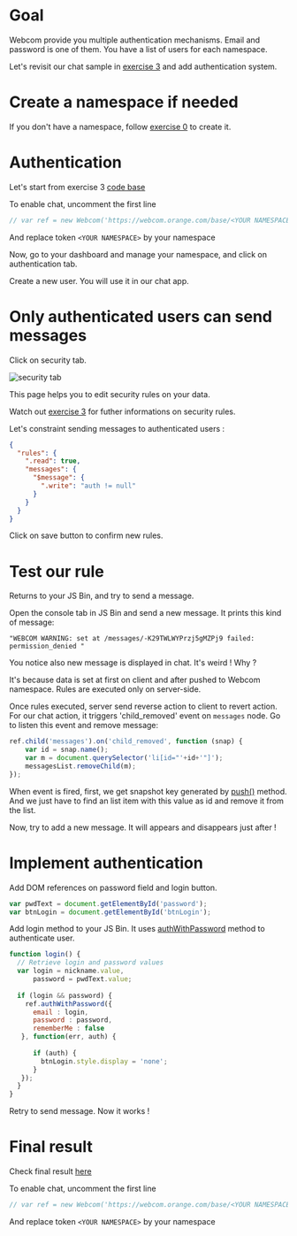 # Goal

Webcom provide you multiple authentication mechanisms. Email and password is one of them. 
You have a list of users for each namespace.

Let's revisit our chat sample in [exercise 3](https://github.com/webcom-components/tutorials/blob/master/ex3/README.md) and add authentication system.

# Create a namespace if needed

If you don't have a namespace, follow [exercise 0](https://github.com/webcom-components/tutorials/blob/master/ex0/README.md) to create it.

# Authentication

Let's start from exercise 3 [code base](https://jsbin.com/qusibi/edit?js,output)

To enable chat, uncomment the first line 

```javascript
// var ref = new Webcom('https://webcom.orange.com/base/<YOUR NAMESPACE>');
```

And replace token `<YOUR NAMESPACE>` by your namespace

Now, go to your dashboard and manage your namespace, and click on authentication tab.

Create a new user. You will use it in our chat app.

# Only authenticated users can send messages

Click on security tab. 

![security tab](https://raw.githubusercontent.com/webcom-components/tutorials/master/ex3/security.png)

This page helps you to edit security rules on your data. 

Watch out [exercise 3](https://github.com/webcom-components/tutorials/blob/master/ex4/README.md) for futher informations on security rules.

Let's constraint sending messages to authenticated users :

```json
{
  "rules": {
    ".read": true,
    "messages": {
      "$message": {
        ".write": "auth != null"
      }
    }
  }
}
```
Click on save button to confirm new rules.

# Test our rule

Returns to your JS Bin, and try to send a message.

Open the console tab in JS Bin and send a new message. It prints this kind of message:

```
"WEBCOM WARNING: set at /messages/-K29TWLWYPrzj5gMZPj9 failed: permission_denied "
```

You notice also new message is displayed in chat. It's weird ! Why ? 
 
It's because data is set at first on client and after pushed to Webcom namespace. Rules are executed only on server-side.

Once rules executed, server send reverse action to client to revert action. 
For our chat action, it triggers 'child_removed' event on `messages` node.
Go to listen this event and remove message:

```javascript
ref.child('messages').on('child_removed', function (snap) {
	var id = snap.name();
  	var m = document.querySelector('li[id="'+id+'"]');
  	messagesList.removeChild(m);
});
```

When event is fired, first, we get snapshot key generated by [push()](https://webcom.orange.com/doc/Webcom.html#push) method.
And we just have to find an list item with this value as id and remove it from the list.

Now, try to add a new message. It will appears and disappears just after ! 

# Implement authentication

Add DOM references on password field and login button.

```javascript
var pwdText = document.getElementById('password');
var btnLogin = document.getElementById('btnLogin');
```

Add login method to your JS Bin. It uses [authWithPassword](https://webcom.orange.com/doc/Webcom.html#authWithPassword) method to authenticate user.

```javascript
function login() {
  // Retrieve login and password values
  var login = nickname.value,
      password = pwdText.value;
  
  if (login && password) {
    ref.authWithPassword({
      email : login,
      password : password,
      rememberMe : false
   }, function(err, auth) {
            
      if (auth) {
        btnLogin.style.display = 'none';
      }
   });
  }
}
```
Retry to send message. Now it works !

# Final result

Check final result [here](https://jsbin.com/wurizo/edit?js,console,output)

To enable chat, uncomment the first line 

```javascript
// var ref = new Webcom('https://webcom.orange.com/base/<YOUR NAMESPACE>');
```

And replace token `<YOUR NAMESPACE>` by your namespace
